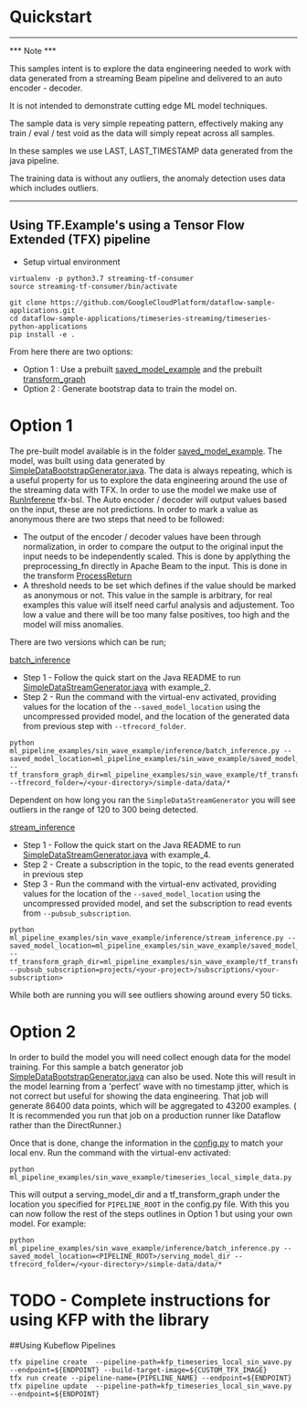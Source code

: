 # Quickstart

----

*** Note ***

This samples intent is to explore the data engineering needed to work with data generated from a streaming Beam 
pipeline and delivered to an auto encoder - decoder.

It is not intended to demonstrate cutting edge ML model techniques. 

The sample data is very simple repeating pattern, effectively making any train / eval / test void as the data will 
simply repeat across all samples.  

In these samples we use LAST, LAST_TIMESTAMP data generated from the java pipeline.

The training data is without any outliers, the anomaly detection uses data which includes outliers.

----

## Using TF.Example's using a Tensor Flow Extended (TFX) pipeline

* Setup virtual environment
```
virtualenv -p python3.7 streaming-tf-consumer
source streaming-tf-consumer/bin/activate
```

```
git clone https://github.com/GoogleCloudPlatform/dataflow-sample-applications.git
cd dataflow-sample-applications/timeseries-streaming/timeseries-python-applications
pip install -e .
```

From here there are two options: 

* Option 1 : Use a prebuilt [saved_model_example](ml_pipeline_examples/sin_wave_example/saved_model_example) and the prebuilt [transform_graph](ml_pipeline_examples/sin_wave_example/tf_transform_graph_dir)
* Option 2 : Generate bootstrap data to train the model on.

# Option 1

The pre-built model available is in the folder [saved_model_example](ml_pipeline_examples/sin_wave_example/saved_model_example). The model, was built using data generated by [SimpleDataBootstrapGenerator.java](timeseries-java-applications/SyntheticExamples/src/main/java/com/google/dataflow/sample/timeseriesflow/examples/simpledata/transforms/SimpleDataBootstrapGenerator.java).
The data is always repeating, which is a useful property for us to explore the data engineering around the use of the streaming data with TFX. In order to use the model we make use of [RunInferene](https://github.com/tensorflow/tfx-bsl/blob/master/tfx_bsl/beam/run_inference.py) tfx-bsl. 
The Auto encoder / decoder will output values based on the input, these are not predictions. In order to mark a value as anonymous there are two steps that need to be followed:

* The output of the encoder / decoder values have been through normalization, in order to compare the output to the original input the input needs to be independently scaled. This is done by applything the preprocessing_fn directly in Apache Beam to the input. This is done in the transform [ProcessReturn](ml_pipeline/timeseries/encoder_decoder/transforms/process_encdec_inf_rtn.py)
* A threshold needs to be set which defines if the value should be marked as anonymous or not. This value in the sample is arbitrary, for real examples this value will itself need carful analysis and adjustement. Too low a value and there will be too many false positives, too high and the model will miss anomalies.

There are two versions which can be run;

[batch_inference](ml_pipeline_examples/sin_wave_example/inference/batch_inference.py)
* Step 1 - Follow the quick start on the Java README to run [SimpleDataStreamGenerator.java](../timeseries-java-applications/SyntheticExamples/src/main/java/com/google/dataflow/sample/timeseriesflow/examples/simpledata/transforms/SimpleDataStreamGenerator.java) with example_2.
* Step 2 - Run the command with the virtual-env activated, providing values for the location of the ```--saved_model_location``` using the uncompressed provided model, and the location of the generated data from previous step with ```--tfrecord_folder```.
```
python ml_pipeline_examples/sin_wave_example/inference/batch_inference.py --saved_model_location=ml_pipeline_examples/sin_wave_example/saved_model_example/serving_model_dir --tf_transform_graph_dir=ml_pipeline_examples/sin_wave_example/tf_transform_graph_dir --tfrecord_folder=/<your-directory>/simple-data/data/*
```
Dependent on how long you ran the ```SimpleDataStreamGenerator``` you will see outliers in the range of 120 to 300 being detected.

[stream_inference](ml_pipeline_examples/sin_wave_example/inference/stream_inference.py)
* Step 1 - Follow the quick start on the Java README to run [SimpleDataStreamGenerator.java](../timeseries-java-applications/SyntheticExamples/src/main/java/com/google/dataflow/sample/timeseriesflow/examples/simpledata/transforms/SimpleDataStreamGenerator.java) with example_4.
* Step 2 - Create a subscription in the topic, to the read events generated in previous step
* Step 3 - Run the command with the virtual-env activated, providing values for the location of the ```--saved_model_location``` using the uncompressed provided model, and set the subscription to read events from ```--pubsub_subscription```.
```
python ml_pipeline_examples/sin_wave_example/inference/stream_inference.py --saved_model_location=ml_pipeline_examples/sin_wave_example/saved_model_example/serving_model_dir --tf_transform_graph_dir=ml_pipeline_examples/sin_wave_example/tf_transform_graph_dir --pubsub_subscription=projects/<your-project>/subscriptions/<your-subscription>
``` 

While both are running you will see outliers showing around every 50 ticks. 

# Option 2

In order to build the model you will need collect enough data for the model training. 
For this sample a batch generator job [SimpleDataBootstrapGenerator.java](../timeseries-java-applications/SyntheticExamples/src/main/java/com/google/dataflow/sample/timeseriesflow/examples/simpledata/transforms/SimpleDataBootstrapGenerator.java) can also be used. Note this will result in the model learning from a 'perfect' wave with no timestamp jitter, which is not correct but useful for showing the data engineering. 
That job will generate 86400 data points, which will be aggregated to 43200 examples. ( It is recommended you run that job on a production runner like Dataflow rather than the DirectRunner.)

Once that is done, change the information in the [config.py](ml_pipeline_examples/sin_wave_example/config.py) to match your local env.
Run the command with the virtual-env activated:
```
python ml_pipeline_examples/sin_wave_example/timeseries_local_simple_data.py
``` 

This will output a serving_model_dir and a tf_transform_graph under the location you specified for ```PIPELINE_ROOT``` in the config.py file. With this you can now follow the rest of the steps outlines in Option 1 but using your own model.
For example:
```
python ml_pipeline_examples/sin_wave_example/inference/batch_inference.py --saved_model_location=<PIPELINE_ROOT>/serving_model_dir --tfrecord_folder=/<your-directory>/simple-data/data/*
```

# TODO - Complete instructions for using KFP with the library  
##Using Kubeflow Pipelines
```
tfx pipeline create  --pipeline-path=kfp_timeseries_local_sin_wave.py --endpoint=${ENDPOINT} --build-target-image=${CUSTOM_TFX_IMAGE}
tfx run create --pipeline-name={PIPELINE_NAME} --endpoint=${ENDPOINT}
tfx pipeline update  --pipeline-path=kfp_timeseries_local_sin_wave.py --endpoint=${ENDPOINT}
```
